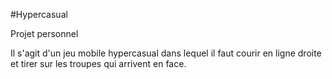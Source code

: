 #Hypercasual

Projet personnel

Il s'agit d'un jeu mobile hypercasual dans lequel il faut courir en ligne droite et tirer sur les troupes qui arrivent en face.
